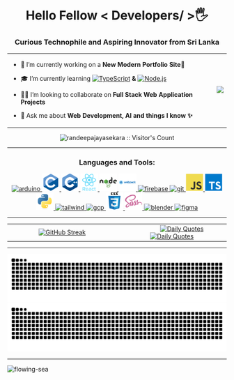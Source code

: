 <h1 align="center">Hello Fellow < Developers/ >🖐️</h1>
<h3 align="center">
  Curious Technophile and Aspiring Innovator from Sri Lanka
</h3>
<!--  <img align="right" alt="animated-content" width="400" src="https://c.tenor.com/rePDfDWO3XoAAAAd/hacking.gif"> -->
<!-- <p>All rights reserved!</p> -->

<table align="center">
  <tr border="none">
    <td width="0%" align="left">

- 🔭 I’m currently working on a **New Modern Portfolio Site🤫**

- 🎓 I’m currently learning <a href="#gh-light-mode-only"><img alt="TypeScript" src="https://img.shields.io/badge/TypeScript-FFFFFF?style=for-the-badge&logo=typescript#gh-light-mode-only"></a> **&amp;** <a href="#gh-dark-mode-only"><img alt="Node.js" src="https://img.shields.io/badge/Node.js-050505?style=for-the-badge&logo=node.js#gh-dark-mode-only"/></a>

- 👨‍💻 I’m looking to collaborate on **Full Stack Web Application Projects**

- 🤝 Ask me about **Web Development, AI and things I know ✨**

    </td>
    <td width="5%" align="right">
      <img
        src="https://i0.wp.com/motionographer.com/wp-content/uploads/2016/03/intro_loop_v2.gif?resize=926%2C521&ssl=1"
        width="200px"
      />
    </td>
  </tr>
</table>

<p align="center">
  <img
    src="https://profile-counter.glitch.me/{randeepajayasekara}/count.svg"
    alt="randeepajayasekara :: Visitor's Count"
  />
</p>



---

<h3 align="center">Languages and Tools:</h3>
<p align="center">
  <a href="https://www.arduino.cc/" target="_blank" rel="noreferrer">
    <img
      src="https://cdn.worldvectorlogo.com/logos/arduino-1.svg"
      alt="arduino"
      width="40"
      height="40"
    />
  </a>
  <a href="https://www.cprogramming.com/" target="_blank" rel="noreferrer">
    <img
      src="https://raw.githubusercontent.com/devicons/devicon/master/icons/c/c-original.svg"
      alt="c"
      width="40"
      height="40"
    />
  </a>
  <a href="https://www.w3schools.com/cpp/" target="_blank" rel="noreferrer">
    <img
      src="https://raw.githubusercontent.com/devicons/devicon/master/icons/cplusplus/cplusplus-original.svg"
      alt="cplusplus"
      width="40"
      height="40"
    />
  </a>
  <a href="https://reactjs.org/" target="_blank" rel="noreferrer">
    <img
      src="https://raw.githubusercontent.com/devicons/devicon/master/icons/react/react-original-wordmark.svg"
      alt="react"
      width="40"
      height="40"
    />
  </a>
      <a href="https://nodejs.org" target="_blank" rel="noreferrer">
    <img
      src="https://raw.githubusercontent.com/devicons/devicon/master/icons/nodejs/nodejs-original-wordmark.svg"
      alt="nodejs"
      width="40"
      height="40"
    />
  </a>
  <a href="https://webpack.js.org" target="_blank" rel="noreferrer">
    <img
      src="https://raw.githubusercontent.com/devicons/devicon/d00d0969292a6569d45b06d3f350f463a0107b0d/icons/webpack/webpack-original-wordmark.svg"
      alt="webpack"
      width="40"
      height="40"
    />
  </a>
  <a href="https://firebase.google.com/" target="_blank" rel="noreferrer">
    <img
      src="https://www.vectorlogo.zone/logos/firebase/firebase-icon.svg"
      alt="firebase"
      width="40"
      height="40"
    />
  </a>
  </a>
  <a href="https://git-scm.com/" target="_blank" rel="noreferrer">
    <img
      src="https://www.vectorlogo.zone/logos/git-scm/git-scm-icon.svg"
      alt="git"
      width="40"
      height="40"
    />
  </a>
  <a
    href="https://developer.mozilla.org/en-US/docs/Web/JavaScript"
    target="_blank"
    rel="noreferrer"
  >
    <img
      src="https://raw.githubusercontent.com/devicons/devicon/master/icons/javascript/javascript-original.svg"
      alt="javascript"
      width="40"
      height="40"
    />
  </a>
  <a href="https://www.typescriptlang.org/" target="_blank" rel="noreferrer">
    <img
      src="https://raw.githubusercontent.com/devicons/devicon/master/icons/typescript/typescript-original.svg"
      alt="typescript"
      width="40"
      height="40"
    />
  </a>
  <a href="https://www.python.org" target="_blank" rel="noreferrer">
    <img
      src="https://raw.githubusercontent.com/devicons/devicon/master/icons/python/python-original.svg"
      alt="python"
      width="40"
      height="40"
    />
  </a>
  <a href="https://tailwindcss.com/" target="_blank" rel="noreferrer">
    <img
      src="https://www.vectorlogo.zone/logos/tailwindcss/tailwindcss-icon.svg"
      alt="tailwind"
      width="40"
      height="40"
    />
  </a>


  <a href="https://cloud.google.com" target="_blank" rel="noreferrer">
    <img
      src="https://www.vectorlogo.zone/logos/google_cloud/google_cloud-icon.svg"
      alt="gcp"
      width="40"
      height="40"
    />
  </a>
  <a href="https://www.w3schools.com/css/" target="_blank" rel="noreferrer">
    <img
      src="https://raw.githubusercontent.com/devicons/devicon/master/icons/css3/css3-original-wordmark.svg"
      alt="css3"
      width="40"
      height="40"
    />
    <a href="https://sass-lang.com" target="_blank" rel="noreferrer">
      <img
        src="https://raw.githubusercontent.com/devicons/devicon/master/icons/sass/sass-original.svg"
        alt="sass"
        width="40"
        height="40"
      />
    </a>
      <a href="https://www.blender.org/" target="_blank" rel="noreferrer">
    <img
      src="https://download.blender.org/branding/community/blender_community_badge_white.svg"
      alt="blender"
      width="40"
      height="40"
    />
  </a>
  <a href="https://www.figma.com/" target="_blank" rel="noreferrer">
    <img
      src="https://www.vectorlogo.zone/logos/figma/figma-icon.svg"
      alt="figma"
      width="40"
      height="40"
    />
  </a>

</p>

---
<table align="center">
  <tr border="none">
    <td width="50%" align="center">
      <!-- <img src="https://myreadme.vercel.app/api/embed/randeepajayasekara?panels=userstatistics,toprepositories,toplanguages,commitgraph" alt="reimaginedreadme" /> -->
      <a href="#gh-dark-mode-only">
        <img
          src="https://github-readme-streak-stats.herokuapp.com?user=randeepajayasekara&border_radius=20&theme=github-dark-blue&date_format=j%20M%5B%20Y%5D#gh-dark-mode-only"
          alt="GitHub Streak"
        />
      </a>
    </td>
    <td width="50%" align="center">
      <div>
          &emsp;&emsp;&emsp;
          <a href="https://github.com/cheehwatang/github-readme-daily-quotes#gh-dark-mode-only"> 
              <img src="https://readme-daily-quotes.vercel.app/api?font=trebuchet_ms#gh-dark-mode-only" alt="Daily Quotes">
          </a>
          <a href="https://github.com/cheehwatang/github-readme-daily-quotes#gh-light-mode-only"> 
              <img src="https://readme-daily-quotes.vercel.app/api?font=trebuchet_ms&theme=vue#gh-light-mode-only" alt="Daily Quotes">
          </a>
      </div>
    </td>
  </tr>
</table>

---

<p align="center">
  <img
    src="https://github.com/cheehwatang/cheehwatang/blob/output/ocean.svg?color_snake=#15F8EB&color_dots=#bfd6f6,#8dbdff,#64a1f4,#4b91f1,#3c7dd9#gh-dark-mode-only"
    alt="Snake animation"
  />
  <img
    src="https://github.com/cheehwatang/cheehwatang/blob/output/github-snake.svg?color_snake=#00FC58#gh-light-mode-only"
    alt="Snake animation"
  />
</p>

---

<img
  height="100"
  width="100%"
  src="https://media4.giphy.com/media/v1.Y2lkPTc5MGI3NjExZ2FzcDh2MW83YzUyajlvNnV2MmNhbXBnYXpjM2ZkdG9zaHN4bmJscyZlcD12MV9pbnRlcm5hbF9naWZfYnlfaWQmY3Q9cw/w5ycESZxQbFlSuRm7M/giphy.webp"
  alt="flowing-sea"
/>

<!-- [![Spotify](https://novatorem.bgstatic.vercel.app/api/spotify)](https://open.spotify.com/artist/6hyCmqlpgEhkMKKr65sFgI) -->

<!---
randeepajayasekara/randeepajayasekara is a ✨ special ✨ repository because its `README.md` (this file) appears on your GitHub profile.
You can click the Preview link to take a look at your changes.
--->
